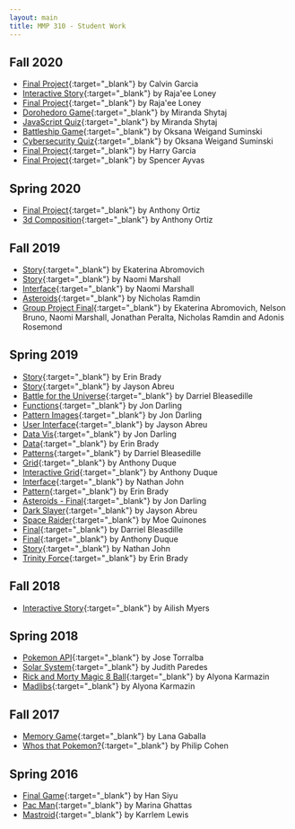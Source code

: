 ```yaml
---
layout: main
title: MMP 310 - Student Work
---
```


## Fall 2020
- [Final Project](20f/calvin_garcia/finalproject310/){:target="_blank"} by Calvin Garcia
- [Interactive Story](20f/raja-ee_loney/project1e/){:target="_blank"} by Raja'ee Loney
- [Final Project](20f/raja-ee_loney/finalproject/){:target="_blank"} by Raja'ee Loney
- [Dorohedoro Game](20f/miranda_shytaj/finalproject_dorohedoro/){:target="_blank"} by Miranda Shytaj
- [JavaScript Quiz](20f/miranda_shytaj/projecttwo_two/){:target="_blank"} by Miranda Shytaj
- [Battleship Game](20f/oksana_weigand_suminski/project7){:target="_blank"} by Oksana Weigand Suminski
- [Cybersecurity Quiz](20f/oksana_weigand_suminski/project3-2){:target="_blank"} by Oksana Weigand Suminski
- [Final Project](20f/harry_garcia/Final-project/){:target="_blank"} by Harry Garcia
- [Final Project](20f/spencer_ayvas/Final_Project/){:target="_blank"} by Spencer Ayvas

## Spring 2020
- [Final Project](https://thero6th.github.io/mmp310/final-presentation/index.html){:target="_blank"} by Anthony Ortiz
- [3d Composition](https://thero6th.github.io/mmp310/3d-donut/index.html){:target="_blank"} by Anthony Ortiz

## Fall 2019
- [Story](https://koheiro.github.io/MMP310/assignment3/){:target="_blank"} by Ekaterina Abromovich
- [Story](https://marsii.github.io/MMP310/loop/index.html){:target="_blank"} by Naomi Marshall
- [Interface](https://marsii.github.io/MMP310/interface/index.html){:target="_blank"} by Naomi Marshall
- [Asteroids](https://nicholasramdin.github.io/mmp310/class/){:target="_blank"} by Nicholas Ramdin
- [Group Project Final](https://owenbmcc.github.io/final/){:target="_blank"} by Ekaterina Abromovich, Nelson Bruno, Naomi Marshall, Jonathan Peralta, Nicholas Ramdin and Adonis Rosemond

## Spring 2019
- [Story](https://itsanerin.github.io/MMP310/plot/){:target="_blank"} by Erin Brady
- [Story](https://guywithpen.github.io/mmp310/story/){:target="_blank"} by Jayson Abreu
- [Battle for the Universe](https://darrielb23.github.io/MMP-310/plot/index.html){:target="_blank"} by Darriel Bleasedille
- [Functions](https://natas7509.github.io/mmp310/Functions/index.html){:target="_blank"} by Jon Darling
- [Pattern Images](https://natas7509.github.io/mmp310/pattern_images/){:target="_blank"} by Jon Darling
- [User Interface](https://guywithpen.github.io/mmp310/user_interface/){:target="_blank"} by Jayson Abreu
- [Data Vis](https://natas7509.github.io/mmp310/DataVis/){:target="_blank"} by Jon Darling
- [Data](https://itsanerin.github.io/MMP310/data//){:target="_blank"} by Erin Brady
- [Patterns](https://darrielb23.github.io/MMP-310/patterns/index.html){:target="_blank"} by Darriel Bleasedille
- [Grid](https://duquea95.github.io/mmp-310/grid/){:target="_blank"} by Anthony Duque
- [Interactive Grid](https://duquea95.github.io/mmp-310/interactive-grid/){:target="_blank"} by Anthony Duque
- [Interface](https://nathanjohn12.github.io/mmp310/interface/){:target="_blank"} by Nathan John
- [Pattern](https://itsanerin.github.io/MMP310/pattern/){:target="_blank"} by Erin Brady
- [Asteroids - Final](https://natas7509.github.io/mmp310/Final/index.html){:target="_blank"} by Jon Darling
- [Dark Slayer](https://guywithpen.github.io/mmp310/spaceshipinspace/){:target="_blank"} by Jayson Abreu
- [Space Raider](https://moequinn.github.io/mmp310_/spaceship_object_6/){:target="_blank"} by Moe Quinones
- [Final](https://darrielb23.github.io/MMP-310/final/index.html){:target="_blank"} by Darriel Bleasdille
- [Final](https://duquea95.github.io/mmp-310/final/){:target="_blank"} by Anthony Duque
- [Story](https://nathanjohn12.github.io/mmp310/Story%20Final/){:target="_blank"} by Nathan John
- [Trinity Force](https://itsanerin.github.io/MMP310/space%20plot/index.html){:target="_blank"} by Erin Brady

## Fall 2018
- [Interactive Story](18f/ailish_myers_interactive_story){:target="_blank"} by Ailish Myers

## Spring 2018
- [Pokemon API](18s/jose_torralba_pokemon_api){:target="_blank"} by Jose Torralba
- [Solar System](https://judith8181.github.io/mmp310final/solar-system/empty-example/index.html){:target="_blank"} by Judith Paredes
- [Rick and Morty Magic 8 Ball](https://alyonatiki.github.io/Magic8ball_usingAPI/){:target="_blank"} by Alyona Karmazin
- [Madlibs](https://alyonatiki.github.io/madlibs_GiphyAPI/){:target="_blank"} by Alyona Karmazin

## Fall 2017
- [Memory Game](https://lanagaballa7.github.io/310/midterm-1/){:target="_blank"} by Lana Gaballa  
- [Whos that Pokemon?](https://philip177.github.io/MMP310-classwork/Finals/){:target="_blank"} by Philip Cohen  

## Spring 2016
- [Final Game](16s/han_siyu/){:target="_blank"} by Han Siyu
- [Pac Man](16s/smarina_ghattas/){:target="_blank"} by Marina Ghattas
- [Mastroid](16s/karrlem_lewis/){:target="_blank"} by Karrlem Lewis